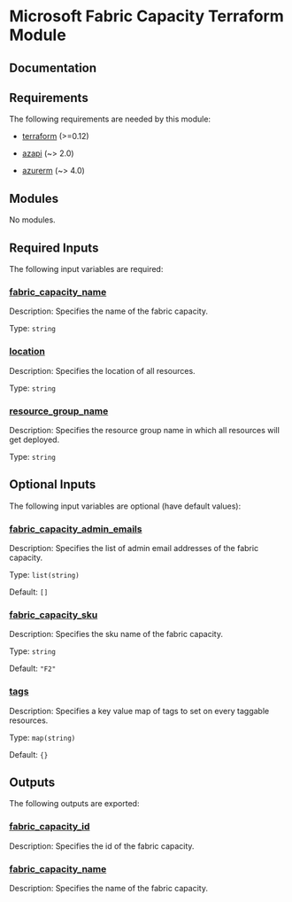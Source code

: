 <!-- BEGIN_TF_DOCS -->
# Microsoft Fabric Capacity Terraform Module

## Documentation
<!-- markdownlint-disable MD033 -->

## Requirements

The following requirements are needed by this module:

- <a name="requirement_terraform"></a> [terraform](#requirement\_terraform) (>=0.12)

- <a name="requirement_azapi"></a> [azapi](#requirement\_azapi) (~> 2.0)

- <a name="requirement_azurerm"></a> [azurerm](#requirement\_azurerm) (~> 4.0)

## Modules

No modules.

<!-- markdownlint-disable MD013 -->
<!-- markdownlint-disable MD034 -->
## Required Inputs

The following input variables are required:

### <a name="input_fabric_capacity_name"></a> [fabric\_capacity\_name](#input\_fabric\_capacity\_name)

Description: Specifies the name of the fabric capacity.

Type: `string`

### <a name="input_location"></a> [location](#input\_location)

Description: Specifies the location of all resources.

Type: `string`

### <a name="input_resource_group_name"></a> [resource\_group\_name](#input\_resource\_group\_name)

Description: Specifies the resource group name in which all resources will get deployed.

Type: `string`

## Optional Inputs

The following input variables are optional (have default values):

### <a name="input_fabric_capacity_admin_emails"></a> [fabric\_capacity\_admin\_emails](#input\_fabric\_capacity\_admin\_emails)

Description: Specifies the list of admin email addresses of the fabric capacity.

Type: `list(string)`

Default: `[]`

### <a name="input_fabric_capacity_sku"></a> [fabric\_capacity\_sku](#input\_fabric\_capacity\_sku)

Description: Specifies the sku name of the fabric capacity.

Type: `string`

Default: `"F2"`

### <a name="input_tags"></a> [tags](#input\_tags)

Description: Specifies a key value map of tags to set on every taggable resources.

Type: `map(string)`

Default: `{}`

## Outputs

The following outputs are exported:

### <a name="output_fabric_capacity_id"></a> [fabric\_capacity\_id](#output\_fabric\_capacity\_id)

Description: Specifies the id of the fabric capacity.

### <a name="output_fabric_capacity_name"></a> [fabric\_capacity\_name](#output\_fabric\_capacity\_name)

Description: Specifies the name of the fabric capacity.

<!-- markdownlint-enable -->

<!-- END_TF_DOCS -->
